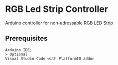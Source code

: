 # RGB Led Strip Controller
Arduino controller for non-adressable RGB LED Strip

## Prerequisites
```
Arduino IDE;
> Optional
Visual Studio Code with PlatformIO addon
```
